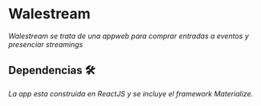 # Walestream

_Walestream se trata de una appweb para comprar entradas a eventos y presenciar streamings_

## Dependencias 🛠️

_La app esta construida en ReactJS y se incluye el framework Materialize._


